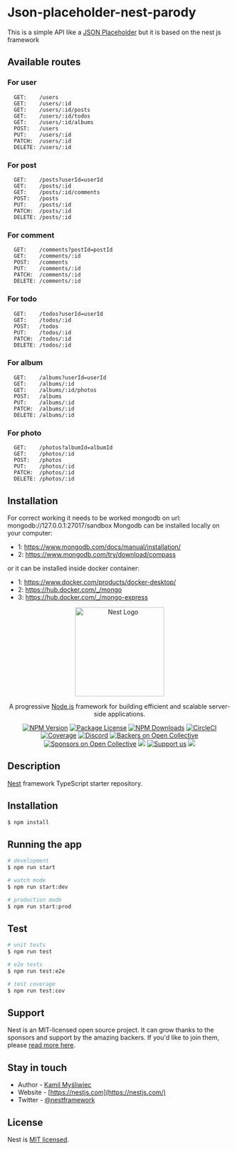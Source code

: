 # Json-placeholder-nest-parody

This is a simple API like a <a href="https://jsonplaceholder.typicode.com/">JSON Placeholder</a> but it is based on the nest js framework

## Available routes

### For user

```
  GET:    /users
  GET:    /users/:id
  GET:    /users/:id/posts
  GET:    /users/:id/todos
  GET:    /users/:id/albums
  POST:   /users
  PUT:    /users/:id
  PATCH:  /users/:id
  DELETE: /users/:id
```

### For post

```
  GET:    /posts?userId=userId
  GET:    /posts/:id
  GET:    /posts/:id/comments
  POST:   /posts
  PUT:    /posts/:id
  PATCH:  /posts/:id
  DELETE: /posts/:id
```

### For comment

```
  GET:    /comments?postId=postId
  GET:    /comments/:id
  POST:   /comments
  PUT:    /comments/:id
  PATCH:  /comments/:id
  DELETE: /comments/:id
```

### For todo

```
  GET:    /todos?userId=userId
  GET:    /todos/:id
  POST:   /todos
  PUT:    /todos/:id
  PATCH:  /todos/:id
  DELETE: /todos/:id
```

### For album

```
  GET:    /albums?userId=userId
  GET:    /albums/:id
  GET:    /albums/:id/photos
  POST:   /albums
  PUT:    /albums/:id
  PATCH:  /albums/:id
  DELETE: /albums/:id
```

### For photo

```
  GET:    /photos?albumId=albumId
  GET:    /photos/:id
  POST:   /photos
  PUT:    /photos/:id
  PATCH:  /photos/:id
  DELETE: /photos/:id
```

## Installation

For correct working it needs to be worked mongodb on url: mongodb://127.0.0.1:27017/sandbox
Mongodb can be installed locally on your computer:

- 1: https://www.mongodb.com/docs/manual/installation/ 
- 2: https://www.mongodb.com/try/download/compass

or it can be installed inside docker container:

- 1: https://www.docker.com/products/docker-desktop/
- 2: https://hub.docker.com/_/mongo 
- 3: https://hub.docker.com/_/mongo-express


<p align="center">
  <a href="http://nestjs.com/" target="blank"><img src="https://nestjs.com/img/logo-small.svg" width="200" alt="Nest Logo" /></a>
</p>

[circleci-image]: https://img.shields.io/circleci/build/github/nestjs/nest/master?token=abc123def456
[circleci-url]: https://circleci.com/gh/nestjs/nest

  <p align="center">A progressive <a href="http://nodejs.org" target="_blank">Node.js</a> framework for building efficient and scalable server-side applications.</p>
    <p align="center">
<a href="https://www.npmjs.com/~nestjscore" target="_blank"><img src="https://img.shields.io/npm/v/@nestjs/core.svg" alt="NPM Version" /></a>
<a href="https://www.npmjs.com/~nestjscore" target="_blank"><img src="https://img.shields.io/npm/l/@nestjs/core.svg" alt="Package License" /></a>
<a href="https://www.npmjs.com/~nestjscore" target="_blank"><img src="https://img.shields.io/npm/dm/@nestjs/common.svg" alt="NPM Downloads" /></a>
<a href="https://circleci.com/gh/nestjs/nest" target="_blank"><img src="https://img.shields.io/circleci/build/github/nestjs/nest/master" alt="CircleCI" /></a>
<a href="https://coveralls.io/github/nestjs/nest?branch=master" target="_blank"><img src="https://coveralls.io/repos/github/nestjs/nest/badge.svg?branch=master#9" alt="Coverage" /></a>
<a href="https://discord.gg/G7Qnnhy" target="_blank"><img src="https://img.shields.io/badge/discord-online-brightgreen.svg" alt="Discord"/></a>
<a href="https://opencollective.com/nest#backer" target="_blank"><img src="https://opencollective.com/nest/backers/badge.svg" alt="Backers on Open Collective" /></a>
<a href="https://opencollective.com/nest#sponsor" target="_blank"><img src="https://opencollective.com/nest/sponsors/badge.svg" alt="Sponsors on Open Collective" /></a>
<a href="https://paypal.me/kamilmysliwiec" target="_blank"><img src="https://img.shields.io/badge/Donate-PayPal-ff3f59.svg"/></a>
<a href="https://opencollective.com/nest#sponsor"  target="_blank"><img src="https://img.shields.io/badge/Support%20us-Open%20Collective-41B883.svg" alt="Support us"></a>
<a href="https://twitter.com/nestframework" target="_blank"><img src="https://img.shields.io/twitter/follow/nestframework.svg?style=social&label=Follow"></a>
</p>
  <!--[![Backers on Open Collective](https://opencollective.com/nest/backers/badge.svg)](https://opencollective.com/nest#backer)
  [![Sponsors on Open Collective](https://opencollective.com/nest/sponsors/badge.svg)](https://opencollective.com/nest#sponsor)-->

## Description

[Nest](https://github.com/nestjs/nest) framework TypeScript starter repository.

## Installation

```bash
$ npm install
```

## Running the app

```bash
# development
$ npm run start

# watch mode
$ npm run start:dev

# production mode
$ npm run start:prod
```

## Test

```bash
# unit tests
$ npm run test

# e2e tests
$ npm run test:e2e

# test coverage
$ npm run test:cov
```

## Support

Nest is an MIT-licensed open source project. It can grow thanks to the sponsors and support by the amazing backers. If you'd like to join them, please [read more here](https://docs.nestjs.com/support).

## Stay in touch

- Author - [Kamil Myśliwiec](https://kamilmysliwiec.com)
- Website - [https://nestjs.com](https://nestjs.com/)
- Twitter - [@nestframework](https://twitter.com/nestframework)

## License

Nest is [MIT licensed](LICENSE).
